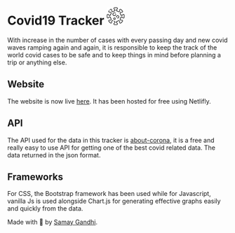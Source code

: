 # Covid19 Tracker <img src="Images/virus.png" width="40" height="40" />
With increase in the number of cases with every passing day and new covid waves ramping again and again, it is responsible to keep the track of the world covid cases to be safe and to keep things in mind before planning a trip or anything else. 

## Website
The website is now live [here](). It has been hosted for free using Netlifly.

## API
The API used for the data in this tracker is [about-corona](https://about-corona.net/), it is a free and really easy to use API for getting one of the best covid related data. The data returned in the json format.

## Frameworks
For CSS, the Bootstrap framework has been used while for Javascript, vanilla Js is used alongside Chart.js for generating effective graphs easily and quickly from the data.

Made with 💖 by [Samay Gandhi](github.com/gandhisamay).
